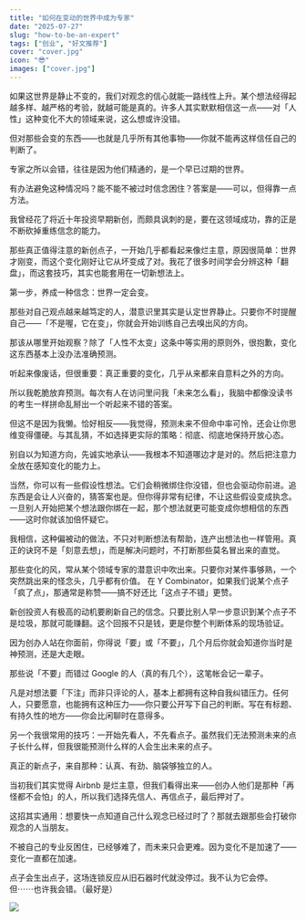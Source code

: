 ```yaml
---
title: "如何在变动的世界中成为专家"
date: "2025-07-27"
slug: "how-to-be-an-expert"
tags: ["创业", "好文推荐"]
cover: "cover.jpg"
icon: "😎"
images: ["cover.jpg"]
---
```

如果这世界是静止不变的，我们对观念的信心就能一路线性上升。某个想法经得起越多样、越严格的考验，就越可能是真的。许多人其实默默相信这一点——对「人性」这种变化不大的领域来说，这么想或许没错。



但对那些会变的东西——也就是几乎所有其他事物——你就不能再这样信任自己的判断了。



专家之所以会错，往往是因为他们精通的，是一个早已过期的世界。



有办法避免这种情况吗？能不能不被过时信念困住？答案是——可以，但得靠一点方法。



我曾经花了将近十年投资早期新创，而颇具讽刺的是，要在这领域成功，靠的正是不断砍掉重练信念的能力。



那些真正值得注意的新创点子，一开始几乎都看起来像烂主意，原因很简单：世界才刚变，而这个变化刚好让它从坏变成了对。我花了很多时间学会分辨这种「翻盘」，而这套技巧，其实也能套用在一切新想法上。



第一步，养成一种信念：世界一定会变。



那些对自己观点越来越笃定的人，潜意识里其实是认定世界静止。只要你不时提醒自己——「不是喔，它在变」，你就会开始训练自己去嗅出风的方向。



那该从哪里开始观察？除了「人性不太变」这条中等实用的原则外，很抱歉，变化这东西基本上没办法准确预测。



听起来像废话，但很重要：真正重要的变化，几乎从来都来自意料之外的方向。



所以我乾脆放弃预测。每次有人在访问里问我「未来怎么看」，我脑中都像没读书的考生一样拼命乱掰出一个听起来不错的答案。



但这不是因为我懒。恰好相反——我觉得，预测未来不但命中率可怜，还会让你思维变得僵硬。与其乱猜，不如选择更实际的策略：彻底、彻底地保持开放心态。



别自以为知道方向，先诚实地承认——我根本不知道哪边才是对的。然后把注意力全放在感知变化的能力上。



当然，你可以有一些假设性想法。它们会稍微绑住你没错，但也会驱动你前进。追东西是会让人兴奋的，猜答案也是。但你得非常有纪律，不让这些假设变成执念。
一旦别人开始把某个想法跟你绑在一起，那个想法就更可能变成你想相信的东西——这时你就该加倍怀疑它。



我相信，这种偏被动的做法，不只对判断想法有帮助，连产出想法也一样管用。真正的诀窍不是「刻意去想」，而是解决问题时，不打断那些莫名冒出来的直觉。



那些变化的风，常从某个领域专家的潜意识中吹出来。只要你对某件事够熟，一个突然跳出来的怪念头，几乎都有价值。
在 Y Combinator，如果我们说某个点子「疯了点」，那通常是称赞——搞不好还比「这点子不错」更赞。



新创投资人有极高的动机要刷新自己的信念。只要比别人早一步意识到某个点子不是垃圾，那就可能赚翻。这个回报不只是钱，更是你整个判断体系的现场验证。



因为创办人站在你面前，你得说「要」或「不要」，几个月后你就会知道你当时是神预测，还是大走眼。



那些说「不要」而错过 Google 的人（真的有几个），这笔帐会记一辈子。



凡是对想法要「下注」而非只评论的人，基本上都拥有这种自我纠错压力。任何人，只要愿意，也能拥有这种压力——你只要公开写下自己的判断。写在有标题、有持久性的地方——你会比闲聊时在意得多。



另一个我很常用的技巧：一开始先看人，不先看点子。虽然我们无法预测未来的点子长什么样，但我很能预测什么样的人会生出未来的点子。



真正的新点子，来自那种：认真、有劲、脑袋够独立的人。



当初我们其实觉得 Airbnb 是烂主意，但我们看得出来——创办人他们是那种「再怪都不会怕」的人，所以我们选择先信人、再信点子，最后押对了。



这招其实通用：想要快一点知道自己什么观念已经过时了？那就去跟那些会打破你观念的人当朋友。



不被自己的专业反困住，已经够难了，而未来只会更难。因为变化不是加速了——变化一直都在加速。



点子会生出点子，这场连锁反应从旧石器时代就没停过。我不认为它会停。
但⋯⋯也许我会错。（最好是）




![](https://prod-files-secure.s3.us-west-2.amazonaws.com/112d0858-5090-4d34-a606-b75eb8d65fd2/46476355-9cf3-4e99-9b7a-3531bc426380/1000202064.png?X-Amz-Algorithm=AWS4-HMAC-SHA256&X-Amz-Content-Sha256=UNSIGNED-PAYLOAD&X-Amz-Credential=ASIAZI2LB4663RHKKAEH%2F20250825%2Fus-west-2%2Fs3%2Faws4_request&X-Amz-Date=20250825T171039Z&X-Amz-Expires=3600&X-Amz-Security-Token=IQoJb3JpZ2luX2VjEAkaCXVzLXdlc3QtMiJHMEUCIQCr%2BnzqXXccSUkaP3rItZkDHnucLOPpXbqlr0RqpPAR4AIgc7aXMMsGSgruJgBVURIayuCcqfNJV36%2Btt25098rJYIq%2FwMIYhAAGgw2Mzc0MjMxODM4MDUiDKzMiOuu2WfqETOKTyrcA%2BwgYoas%2B%2BX0qxyCNKv%2BFv5iu4f3qJd3OsytEBrnfuVXv0L4J4rSTNQs7mhQbVATdtCUlWu36Y3l%2BbSyNxfDW2jexDZ5QXFu2MhJmoeN1%2FL0PddQwF2VfX3w2jX9UQ8JTsDLsBoRYvUavc3%2F24NGVvKA1akznudLpMDRrVetxcioZlDocWoV0XGfz%2BvZMR4KPTy6sRvUB%2Flum98cq5hAfDzfFhsSebmFL7N7Q7%2BV0HN5joGwV%2BysNEhvlGHN0ECdWVoIKlsIVOtKifwRnpiZpE36cTrJ90FVnLOaO7P3RlC%2FTlxvHA%2FgIfKh067GneGioRetPgWe5TAG5iV48UBl2UH2KAVjWfyuSnaLJiQMl%2FN3%2BdDRHu5yXl%2BpUTejN470C%2FTEzOYBpDTLcb%2BNW2l85MU0oEafnA3SG1dmH3BzrFdimSNHSQp5D%2FPlI4U5Vr6xYcG2TENkfU0F3c5YUgeG6cFbFFqV8u8LSv4VyhidyQfcvt642IHQbwCdmyvHDHgLq%2FyZYzt3L2GdJ%2Bjg9TAPMtVyUA%2Fd0thXYnyP8LBBueaOsVf1tRpm6Ne5ojrMR8B2wgkENGMK02RSsRyKtIV72H5drBD76M6I3TErRarNLyQFzmMuvubTYY3xBVt1MMuossUGOqUBzxO2%2FJOUrBUyXWXSfuaaSr2oFD8Rj1zA6BMoOC5%2B%2FAQpnETWu8t%2BHEu%2FdLXfe4X6rJVwJBL%2FlZrAtyMnP2K5Mhnc6kMSWYgMmgaJhNkzefAzepNCIqHvytSoDZxZa1%2Flfb%2FKI55aslLcxZwi4U893x%2FVQuTHlrsLsbe%2FLAz6OdC9%2F66F%2FSsc5sHxx9CGKk6wAMVjDpKXRvMkazdfy%2BzHmGLwqNN8&X-Amz-Signature=6d51906f75ff4aa58940656b8b0ea50183054131cb4215a163043b0cfd530017&X-Amz-SignedHeaders=host&x-amz-checksum-mode=ENABLED&x-id=GetObject)

